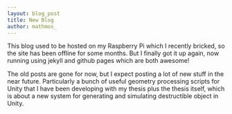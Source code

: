 ```yaml
---
layout: blog_post
title: New Blog
author: mathmos_
---
```

<p>This blog used to be hosted on my Raspberry Pi which I recently bricked, so the site has been offline for some months. But I finally got it up again, now running using jekyll and github pages which are both awesome! </p>
<p>The old posts are gone for now, but I expect posting a lot of new stuff in the near future. Particularly a bunch of useful geometry processing scripts for Unity that I have been developing with my thesis plus the thesis itself, which is about a new system for generating and simulating destructible object in Unity.</p>